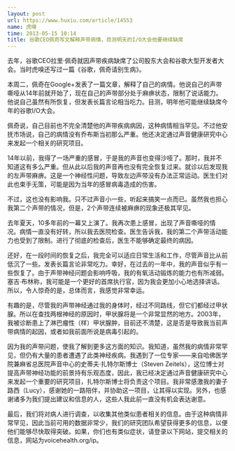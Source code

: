 ```yaml
---
layout: post
url: https://www.huxiu.com/article/14553
name: 虎嗅
time: 2013-05-15 10:14
title: 谷歌CEO佩奇写文解释声带病情，目测明天的I/O大会他要继续缺席
---
```

去年，谷歌CEO拉里·佩奇就因声带疾病缺席了公司股东大会和谷歌大型开发者大会。当时虎嗅还写过一篇《谷歌，佩奇请别生病》。

本周二，佩奇在Google+发表了一篇文章，解释了自己的病情。他说自己的声带嘶哑从14年前就开始了，现在自己的声带部分处于麻痹状态，限制了说话能力。他说自己虽然有所恢复，但发表长篇言论相当吃力。目测，明年他可能继续缺席今年的谷歌I/O大会。

佩奇说，自己目前也不完全清楚他的声带疾病病因，这种病情相当罕见。不过他安抚市场说，自己的病情没有乔布斯当初那么严重。他还决定通过声音健康研究中心来发起一个相关的研究项目。

14年以前，我得了一场严重的感冒，于是我的声音也变得沙哑了。那时，我并不知道这有多么严重。但从此以后我的声音再也没有完全恢复过来。就诊以后发现我的左声带麻痹。这是一个神经性问题，导致左边声带没有办法正常运动。医生们对此也束手无策，可能是因为当年的感冒病毒造成的伤害。

不过，这也没有影响我。只不过声音小一些，听起来搞笑一点而已。虽然我也担心我第二个声带的情况，但是，2个声带连续被麻痹的现象还极其罕见。

去年夏天，10多年前的一幕又上演了。我再次患上感冒，出现了声音嘶哑的情况。病情一直没有好转，所以我去医院检查。医生告诉我，我的第二个声带活动能力也受到了限制。进行了彻底的检查后，医生不能够确定最终的病因。

还好，在一段时间的恢复之后，我完全可以适应日常生活和工作，尽管声音比从前低沉了一些。发表长篇言论非常吃力。幸好，在过去的一年中，我的声音似乎有一些恢复了。由于声带神经问题会影响呼吸，我的有氧活动锻炼的能力也有所减弱。塞吉·布林称，我可能是一个更好的首席执行官，因为我会更加小心地选择讲话。所以，令人惊奇的是，总体而言，我感觉非常幸运。

有趣的是，尽管我的声带神经通过我的身体时，经过不同路线，但它们都经过甲状腺。所以在查找两根神经的原因时，甲状腺将是一个非常显然的地方。2003年，我被诊断患上了淋巴瘤性（样）甲状腺肿，目前还不清楚，这是否是导致我当前声带病情的起因，或者如我前面所说是病毒引起的。

因为我的声带问题，使我了解到更多这方面的知识。我知道，虽然我的病情非常罕见，但仍有大量的患者遭遇了此类神经疾病。我遇到了一位专家——来自哈佛医学院兼麻省总医院声音中心的史蒂夫·扎特尔斯博士（Steven Zeitels），这位博士对提高声带神经功能的前景持有乐观态度，因此，我已经决定通过声音健康研究中心来发起一个重要的研究项目，扎特尔斯博士将负责这个项目。我非常感激我的妻子路西（Lucy），感谢她的一路陪伴，并协助这一项目，让其得以实现。另外，也感谢诸多为我们提出建议和信息的人，这些人我此前一直没有机会表达谢意。

最后，我们将对病人进行调查，以收集其他类似患者相关的信息。由于这种病情非常罕见，因此当前可用的数据非常少，我们的研究团队希望获得更多的信息，以便他们能够尽快取得突破。如果，你们也有类似症状，请登录以下网站，提交相关的信息，网站为voicehealth.org/ip。


